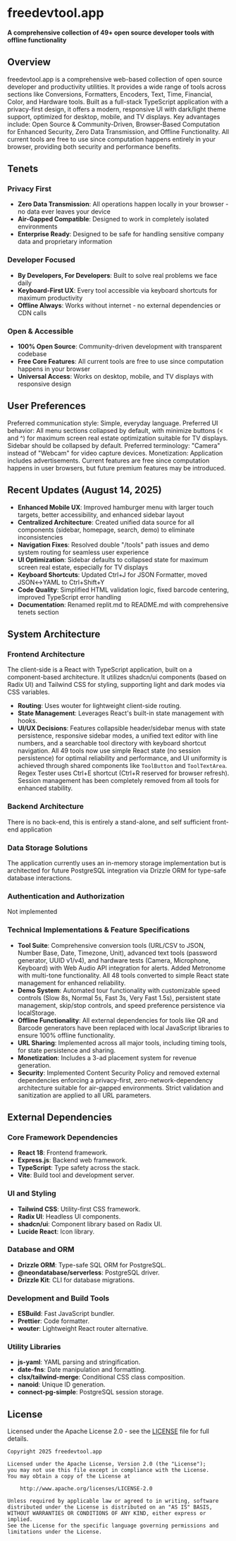 # freedevtool.app

**A comprehensive collection of 49+ open source developer tools with offline functionality**

## Overview
freedevtool.app is a comprehensive web-based collection of open source developer and productivity utilities. It provides a wide range of tools across sections like Conversions, Formatters, Encoders, Text, Time, Financial, Color, and Hardware tools. Built as a full-stack TypeScript application with a privacy-first design, it offers a modern, responsive UI with dark/light theme support, optimized for desktop, mobile, and TV displays. Key advantages include: Open Source & Community-Driven, Browser-Based Computation for Enhanced Security, Zero Data Transmission, and Offline Functionality. All current tools are free to use since computation happens entirely in your browser, providing both security and performance benefits.

## Tenets

### Privacy First
- **Zero Data Transmission**: All operations happen locally in your browser - no data ever leaves your device
- **Air-Gapped Compatible**: Designed to work in completely isolated environments
- **Enterprise Ready**: Designed to be safe for handling sensitive company data and proprietary information

### Developer Focused
- **By Developers, For Developers**: Built to solve real problems we face daily
- **Keyboard-First UX**: Every tool accessible via keyboard shortcuts for maximum productivity
- **Offline Always**: Works without internet - no external dependencies or CDN calls

### Open & Accessible
- **100% Open Source**: Community-driven development with transparent codebase
- **Free Core Features**: All current tools are free to use since computation happens in your browser
- **Universal Access**: Works on desktop, mobile, and TV displays with responsive design

## User Preferences
Preferred communication style: Simple, everyday language.
Preferred UI behavior: All menu sections collapsed by default, with minimize buttons (< and ^) for maximum screen real estate optimization suitable for TV displays. Sidebar should be collapsed by default.
Preferred terminology: "Camera" instead of "Webcam" for video capture devices.
Monetization: Application includes advertisements. Current features are free since computation happens in user browsers, but future premium features may be introduced.

## Recent Updates (August 14, 2025)
- **Enhanced Mobile UX**: Improved hamburger menu with larger touch targets, better accessibility, and enhanced sidebar layout
- **Centralized Architecture**: Created unified data source for all components (sidebar, homepage, search, demo) to eliminate inconsistencies
- **Navigation Fixes**: Resolved double "/tools" path issues and demo system routing for seamless user experience
- **UI Optimization**: Sidebar defaults to collapsed state for maximum screen real estate, especially for TV displays
- **Keyboard Shortcuts**: Updated Ctrl+J for JSON Formatter, moved JSON↔YAML to Ctrl+Shift+Y
- **Code Quality**: Simplified HTML validation logic, fixed barcode centering, improved TypeScript error handling
- **Documentation**: Renamed replit.md to README.md with comprehensive tenets section

## System Architecture

### Frontend Architecture
The client-side is a React with TypeScript application, built on a component-based architecture. It utilizes shadcn/ui components (based on Radix UI) and Tailwind CSS for styling, supporting light and dark modes via CSS variables.
- **Routing**: Uses wouter for lightweight client-side routing.
- **State Management**: Leverages React's built-in state management with hooks.
- **UI/UX Decisions**: Features collapsible header/sidebar menus with state persistence, responsive sidebar modes, a unified text editor with line numbers, and a searchable tool directory with keyboard shortcut navigation. All 49 tools now use simple React state (no session persistence) for optimal reliability and performance, and UI uniformity is achieved through shared components like `ToolButton` and `ToolTextArea`. Regex Tester uses Ctrl+E shortcut (Ctrl+R reserved for browser refresh). Session management has been completely removed from all tools for enhanced stability.

### Backend Architecture
There is no back-end, this is entirely a stand-alone, and self sufficient front-end application

### Data Storage Solutions
The application currently uses an in-memory storage implementation but is architected for future PostgreSQL integration via Drizzle ORM for type-safe database interactions.

### Authentication and Authorization
Not implemented

### Technical Implementations & Feature Specifications
- **Tool Suite**: Comprehensive conversion tools (URL/CSV to JSON, Number Base, Date, Timezone, Unit), advanced text tools (password generator, UUID v1/v4), and hardware tests (Camera, Microphone, Keyboard) with Web Audio API integration for alerts. Added Metronome with multi-tone functionality. All 48 tools converted to simple React state management for enhanced reliability.
- **Demo System**: Automated tour functionality with customizable speed controls (Slow 8s, Normal 5s, Fast 3s, Very Fast 1.5s), persistent state management, skip/stop controls, and speed preference persistence via localStorage.
- **Offline Functionality**: All external dependencies for tools like QR and Barcode generators have been replaced with local JavaScript libraries to ensure 100% offline functionality.
- **URL Sharing**: Implemented across all major tools, including timing tools, for state persistence and sharing.
- **Monetization**: Includes a 3-ad placement system for revenue generation.
- **Security**: Implemented Content Security Policy and removed external dependencies enforcing a privacy-first, zero-network-dependency architecture suitable for air-gapped environments. Strict validation and sanitization are applied to all URL parameters.

## External Dependencies

### Core Framework Dependencies
- **React 18**: Frontend framework.
- **Express.js**: Backend web framework.
- **TypeScript**: Type safety across the stack.
- **Vite**: Build tool and development server.

### UI and Styling
- **Tailwind CSS**: Utility-first CSS framework.
- **Radix UI**: Headless UI components.
- **shadcn/ui**: Component library based on Radix UI.
- **Lucide React**: Icon library.

### Database and ORM
- **Drizzle ORM**: Type-safe SQL ORM for PostgreSQL.
- **@neondatabase/serverless**: PostgreSQL driver.
- **Drizzle Kit**: CLI for database migrations.

### Development and Build Tools
- **ESBuild**: Fast JavaScript bundler.
- **Prettier**: Code formatter.
- **wouter**: Lightweight React router alternative.

### Utility Libraries
- **js-yaml**: YAML parsing and stringification.
- **date-fns**: Date manipulation and formatting.
- **clsx/tailwind-merge**: Conditional CSS class composition.
- **nanoid**: Unique ID generation.
- **connect-pg-simple**: PostgreSQL session storage.

## License

Licensed under the Apache License 2.0 - see the [LICENSE](LICENSE) file for full details.

```
Copyright 2025 freedevtool.app

Licensed under the Apache License, Version 2.0 (the "License");
you may not use this file except in compliance with the License.
You may obtain a copy of the License at

    http://www.apache.org/licenses/LICENSE-2.0

Unless required by applicable law or agreed to in writing, software
distributed under the License is distributed on an "AS IS" BASIS,
WITHOUT WARRANTIES OR CONDITIONS OF ANY KIND, either express or implied.
See the License for the specific language governing permissions and
limitations under the License.
```
